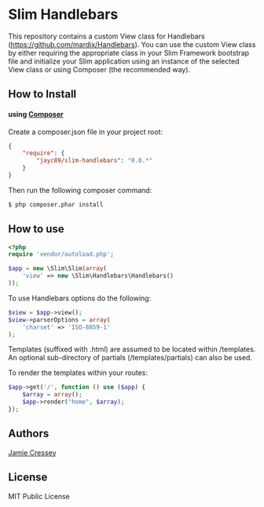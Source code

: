 # Slim Handlebars

This repository contains a custom View class for Handlebars (https://github.com/mardix/Handlebars). 
You can use the custom View class by either requiring the appropriate class in your 
Slim Framework bootstrap file and initialize your Slim application using an instance of 
the selected View class or using Composer (the recommended way).


## How to Install

#### using [Composer](http://getcomposer.org/)

Create a composer.json file in your project root:
    
```json
{
    "require": {
        "jayc89/slim-handlebars": "0.0.*"
    }
}
```

Then run the following composer command:

```bash
$ php composer.phar install
```

## How to use
    
```php
<?php
require 'vendor/autoload.php';

$app = new \Slim\Slim(array(
    'view' => new \Slim\Handlebars\Handlebars()
));
```

To use Handlebars options do the following:
    
```php
$view = $app->view();
$view->parserOptions = array(
    'charset' => 'ISO-8859-1'
);
```

Templates (suffixed with .html) are assumed to be located within <doc root>/templates. An optional sub-directory of partials (<doc root>/templates/partials) can also be used.

To render the templates within your routes:
    
```php
$app->get('/', function () use ($app) {
    $array = array();
    $app->render("home", $array);
});
```

## Authors

[Jamie Cressey](https://github.com/jayc89)

## License

MIT Public License
